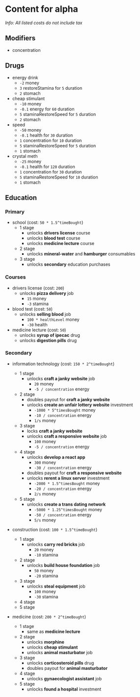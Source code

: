 # Content for alpha

*Info: All listed costs do not include tax*

## Modifiers
- concentration

## Drugs

- energy drink
  - `-2` money
  - `3` restoreStamina for `5` duration
  - `2` stomach
- cheap stimulant
  - `-10` money
  - `-0.1` energy for `60` duration
  - `5` staminaRestoreSpeed for `5` duration
  - `2` stomach
- speed
  - `-50` money
  - `-0.1` health for `30` duration
  - `1` concentration for `10` duration
  - `5` staminaRestoreSpeed for `5` duration
  - `1` stomach
- crystal meth
  - `-25` money
  - `-0.1` health for `120` duration
  - `1` concentration for `30` duration
  - `5` staminaRestoreSpeed for `10` duration
  - `1` stomach

## Education

### Primary
- school (cost: `50 * 1.5^timeBought`)
  - 1 stage
    - unlocks **drivers license** course
    - unlocks **blood test** course
    - unlocks **medicine lecture** course
  - 2 stage
    - unlocks **mineral-water** and **hamburger** consumables
  - 3 stage
    - unlocks **secondary** education purchases

### Courses
- drivers license (cost: `200`)
  - unlocks **pizza delivery** job
    - `15` money
    - `-3` stamina
- blood test (cost: `50`)
  - unlocks **selling blood** job
    - `100 * healthLevel` money
    - `-30` health
- medicine lecture (cost: `50`)
  - unlocks **syrup of ipecac** drug
  - unlocks **digestion pills** drug

### Secondary
- information technology (cost: `150 * 2^timeBought`)
  - 1 stage
    - unlocks **craft a janky website** job
      - `20` money
      - `-5 / concentration` energy
  - 2 stage
    - doubles payout for **craft a janky website**
    - unlocks **create an unfair lottery website** investment
      - `-1000 * 5^timesBought` money
      - `-10 / concentration` energy
      - `1/s` money
  - 3 stage
    - locks **craft a janky website**
    - unlocks **craft a responsive website** job
      - `100` money
      - `-5 / concentration` energy
  - 4 stage
    - unlocks **develop a react app**
      - `300` money
      - `-30 / concentration` energy
    - doubles payout for **craft a responsive website**
    - unlocks **rerent a linux server** investment
      - `-2000 * 1.5^timesBought` money
      - `-20 / concentration` energy
      - `2/s` money
  - 5 stage
    - unlocks **create a trans dating network**
      - `-5000 * 1.25^timesBought` money
      - `-50 / concentration` energy
      - `5/s` money

- construction (cost: `100 * 1.5^timeBought`)
  - 1 stage
    - unlocks **carry red bricks** job
      - `20` money
      - `-10` stamina
  - 2 stage
    - unlocks **build house foundation** job
      - `50` money
      - `-20` stamina
  - 3 stage
    - unlocks **steal equipment** job
      - `100` money
      - `-30` stamina
  - 4 stage
  - 5 stage

- medicine (cost: `200 * 2^timeBought`)
  - 1 stage
    - same as **medicine lecture**
  - 2 stage
    - unlocks **morphine**
    - unlocks **cheap stimulant**
    - unlocks **animal masturbator** job
  - 3 stage
    - unlocks **corticosteroid pills** drug
    - doubles payout for **animal masturbator**
  - 4 stage
    - unlocks **gynaecologist assistant** job
  - 5 stage
    - unlocks **found a hospital** investment